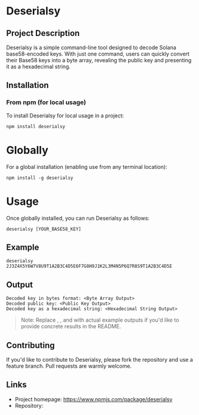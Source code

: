 # Deserialsy

## Project Description
Deserialsy is a simple command-line tool designed to decode Solana base58-encoded keys. With just one command, users can quickly convert their Base58 keys into a byte array, revealing the public key and presenting it as a hexadecimal string.

## Installation

### From npm (for local usage)
To install Deserialsy for local usage in a project:
```shell
npm install deserialsy
```

# Globally

For a global installation (enabling use from any terminal location):

```shell
npm install -g deserialsy
```

# Usage

Once globally installed, you can run Deserialsy as follows:

```shell
deserialsy [YOUR_BASE58_KEY]
```

## Example

```shell
deserialsy 2J3Z4X5Y6W7V8U9T1A2B3C4D5E6F7G8H9J1K2L3M4N5P6Q7R8S9T1A2B3C4D5E
``` 

## Output

```shell
Decoded key in bytes format: <Byte Array Output>
Decoded public key: <Public Key Output>
Decoded key as a hexadecimal string: <Hexadecimal String Output>
```

> Note: Replace <Byte Array Output>, <Public Key Output>, and <Hexadecimal String Output> with actual example outputs if you'd like to provide concrete results in the README.

## Contributing

If you'd like to contribute to Deserialsy, please fork the repository and use a feature branch. Pull requests are warmly welcome.

## Links

- Project homepage: https://www.npmjs.com/package/deserialsy
- Repository: 